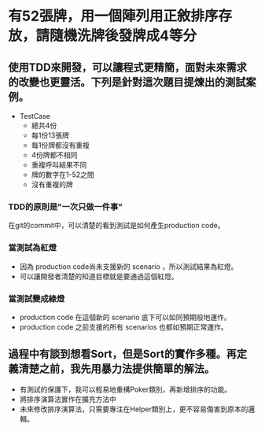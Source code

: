 ﻿# 有52張牌，用一個陣列用正敘排序存放，請隨機洗牌後發牌成4等分
## 使用TDD來開發，可以讓程式更精簡，面對未來需求的改變也更靈活。下列是針對這次題目提煉出的測試案例。
* TestCase
    * 總共4份
    * 每1份13張牌
    * 每1份牌都沒有重複
    * 4份牌都不相同
    * 重複呼叫結果不同
    * 牌的數字在1-52之間
    * 沒有重複的牌
### TDD的原則是"一次只做一件事"  
在git的commit中，可以清楚的看到測試是如何產生production code。
### 當測試為紅燈  
* 因為 production code尚未支援新的 scenario ，所以測試結果為紅燈。  
* 可以讓開發者清楚的知道目標就是要通過這個紅燈。  
### 當測試變成綠燈  
* production code 在這個新的 scenario 底下可以如同預期般地運作。  
* production code 之前支援的所有 scenarios 也都如預期正常運作。
    
## 過程中有談到想看Sort，但是Sort的實作多種。再定義清楚之前，我先用暴力法提供簡單的解法。
* 有測試的保護下，我可以輕易地重構Poker類別，再新增排序的功能。
* 將排序演算法實作在擴充方法中
* 未來修改排序演算法，只需要專注在Helper類別上，更不容易傷害到原本的邏輯。
